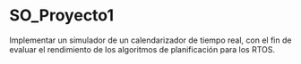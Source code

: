 # SO_Proyecto1
Implementar un simulador de un calendarizador de tiempo real, con el fin de evaluar el rendimiento de los algoritmos de planificación para los RTOS.
